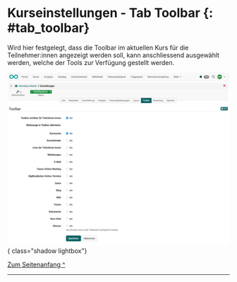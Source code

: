 # Kurseinstellungen - Tab Toolbar {: #tab_toolbar}


Wird hier festgelegt, dass die Toolbar im aktuellen Kurs für die Teilnehmer:innen angezeigt werden soll, kann anschliessend ausgewählt werden, welche der Tools zur Verfügung gestellt werden.

![course_settings_toolbar1_v1_de.png](assets/course_settings_toolbar1_v1_de.png){ class="shadow lightbox"}

[Zum Seitenanfang ^](#tab_toolbar)

---


